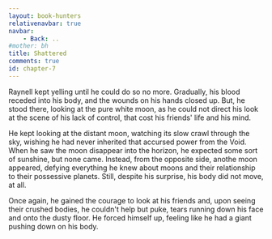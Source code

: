 ```yaml
---
layout: book-hunters
relativenavbar: true
navbar:
    - Back: ..
#mother: bh
title: Shattered
comments: true
id: chapter-7
---
```


Raynell kept yelling until he could do so no more. Gradually, his blood receded into his body, and the wounds on his hands closed up. But, he stood there, looking at the pure white moon, as he could not direct his look at the scene of his lack of control, that cost his friends' life and his mind.

He kept looking at the distant moon, watching its slow crawl through the sky, wishing he had never inherited that accursed power from the Void. When he saw the moon disappear into the horizon, he expected some sort of sunshine, but none came. Instead, from the opposite side, anothe moon appeared, defying everything he knew about moons and their relationship to their possessive planets. Still, despite his surprise, his body did not move, at all.

Once again, he gained the courage to look at his friends and, upon seeing their crushed bodies, he couldn't help but puke, tears running down his face and onto the dusty floor. He forced himself up, feeling like he had a giant pushing down on his body.
